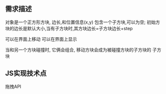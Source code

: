 ## 需求描述
对象是一个正方形方块, 边长,和位置信息(x,y)
包含一个子方块,可以为空; 
初始方块的边长是默认大小,当有子方块时,其方块边长=子方块边长+step

可以在界面上移动
可以在界面上显示

当和另一个方块碰撞时, 它俩会组合,  移动方块会成为被碰撞方块的子方块的 子方块


## JS实现技术点

拖拽API